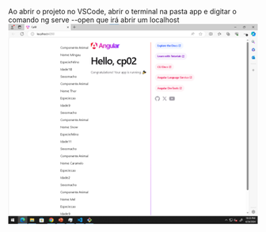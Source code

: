 Ao abrir o projeto no VSCode, abrir o terminal na pasta app e digitar o comando ng serve --open que irá abrir um localhost
![Texto Alternativo](https://github.com/FIAP-2024-3SIS/cp02-93393-thiago-sautner/blob/main/Screenshot%202024-04-24%20223319.png)
